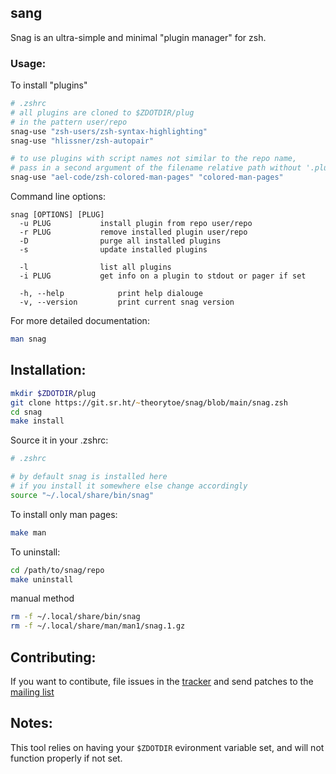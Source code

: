 ## sang
Snag is an ultra-simple and minimal "plugin manager" for zsh.

### Usage:
To install "plugins"
```zsh
# .zshrc
# all plugins are cloned to $ZDOTDIR/plug
# in the pattern user/repo
snag-use "zsh-users/zsh-syntax-highlighting"
snag-use "hlissner/zsh-autopair"

# to use plugins with script names not similar to the repo name,
# pass in a second argument of the filename relative path without '.plugin.zsh'/'.zsh' file extension
snag-use "ael-code/zsh-colored-man-pages" "colored-man-pages"
```

Command line options:
```
snag [OPTIONS] [PLUG]
  -u PLUG			install plugin from repo user/repo
  -r PLUG			remove installed plugin user/repo
  -D				purge all installed plugins
  -s				update installed plugins

  -l				list all plugins
  -i PLUG			get info on a plugin to stdout or pager if set

  -h, --help			print help dialouge
  -v, --version			print current snag version
```

For more detailed documentation:
```zsh
man snag
```

## Installation:
```zsh
mkdir $ZDOTDIR/plug
git clone https://git.sr.ht/~theorytoe/snag/blob/main/snag.zsh
cd snag
make install
```
Source it in your .zshrc:
```zsh
# .zshrc

# by default snag is installed here
# if you install it somewhere else change accordingly
source "~/.local/share/bin/snag"
```

To install only man pages:
```zsh
make man
```

To uninstall:
```zsh
cd /path/to/snag/repo
make uninstall
```
manual method
```zsh
rm -f ~/.local/share/bin/snag
rm -f ~/.local/share/man/man1/snag.1.gz
```

## Contributing:
If you want to contibute, file issues in the [tracker](https://todo.sr.ht/~theorytoe/snag-bugs) and send patches to the [mailing list](https://lists.sr.ht/~theorytoe/snag)

## Notes:
This tool relies on having your `$ZDOTDIR` evironment variable set, and will not function properly if not set.
